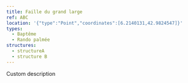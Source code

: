 ```yaml
---
title: Faille du grand large
ref: ABC
location: '{"type":"Point","coordinates":[6.2140131,42.9824547]}'
types:
  - Baptême
  - Rando palmée
structures:
  - structureA
  - structure B
---
```

Custom description